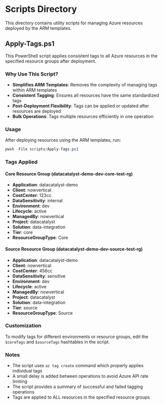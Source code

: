 # Scripts Directory

This directory contains utility scripts for managing Azure resources deployed by the ARM templates.

## Apply-Tags.ps1

This PowerShell script applies consistent tags to all Azure resources in the specified resource groups after deployment.

### Why Use This Script?

- **Simplifies ARM Templates**: Removes the complexity of managing tags within ARM templates
- **Consistent Tagging**: Ensures all resources have the same standardized tags
- **Post-Deployment Flexibility**: Tags can be applied or updated after resources are deployed
- **Bulk Operations**: Tags multiple resources efficiently in one operation

### Usage

After deploying resources using the ARM templates, run:

```powershell
pwsh -File scripts/Apply-Tags.ps1
```

### Tags Applied

#### Core Resource Group (datacatalyst-demo-dev-core-test-rg)
- **Application**: datacatalyst-demo
- **Client**: nowvertical
- **CostCenter**: 123cc
- **DataSensitivity**: internal
- **Environment**: dev
- **Lifecycle**: active
- **ManagedBy**: nowvertical
- **Project**: datacatalyst
- **Solution**: data-integration
- **Tier**: core
- **ResourceGroupType**: Core

#### Source Resource Group (datacatalyst-demo-dev-source-test-rg)
- **Application**: datacatalyst-demo
- **Client**: nowvertical
- **CostCenter**: 456cc
- **DataSensitivity**: sensitive
- **Environment**: dev
- **Lifecycle**: active
- **ManagedBy**: nowvertical
- **Project**: datacatalyst
- **Solution**: data-integration
- **Tier**: source
- **ResourceGroupType**: Source

### Customization

To modify tags for different environments or resource groups, edit the `$coreTags` and `$sourceTags` hashtables in the script.

### Notes

- The script uses `az tag create` command which properly applies individual tags
- A small delay is added between operations to avoid Azure API rate limiting
- The script provides a summary of successful and failed tagging operations
- Tags are applied to ALL resources in the specified resource groups
